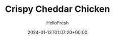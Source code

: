 ---
draft: true # Use this only for setting draft status
hidden: false # Use this to hide unwanted recipes
slug: # <post-title>
title: 'Crispy Cheddar Chicken'
description: "Crispy chicken is always a recipe for success. Add melty cheddar and bold spices to the mix, and you’ve got a winning dinner. Once baked, the crust turns golden brown while the meat stays juicy and tender. But wait...there’s more! The crunchy cutlets are served alongside tender roasted broccoli and cheesy, bacon-and-chive-studded mashed potatoes. Together, it’s a meal as elegant as it is satisfying and delicious."
image: https://img.hellofresh.com/f_auto,fl_lossy,q_auto,w_1200/hellofresh_s3/image/60eef1ab8a343e6c6f3b12d3-7da1d170.jpg
date: 2024-01-13T01:07:20+00:00
author: HelloFresh

tags: []
categories: "main course"
cuisines: "American"
allergens: ['Wheat', 'Milk', 'Eggs', 'Soy']

calories: 1040
preptime: ['40 minutes', '10 minutes']
cooktime: # 180 = 3 Hours | In minutes
totaltime: PT40M
servings: 2

links:
  - description: "Crispy chicken is always a recipe for success. Add melty cheddar and bold spices to the mix, and you’ve got a winning dinner. Once baked, the crust turns golden brown while the meat stays juicy and tender. But wait...there’s more! The crunchy cutlets are served alongside tender roasted broccoli and cheesy, bacon-and-chive-studded mashed potatoes. Together, it’s a meal as elegant as it is satisfying and delicious."
    website: https://www.hellofresh.com/recipes/crispy-cheddar-chicken-60eef1ab8a343e6c6f3b12d3
    image: https://img.hellofresh.com/f_auto,fl_lossy,q_auto,w_1200/hellofresh_s3/image/60eef1ab8a343e6c6f3b12d3-7da1d170.jpg
 
weight: # 1 | You can add weight to some posts to override the default sorting (date descending)

comments: false # Keep False

ingredients: ['12 ounce Yukon Gold Potatoes', '8 ounce Broccoli Florets', '¼ ounce Chives', '¼ cup Panko Breadcrumbs', '1 tablespoon Fry Seasoning', '½ cup Cheddar Cheese', '10 ounce Chicken Cutlets', '2 tablespoon Mayonnaise', '4 ounce Bacon', '2 tablespoon Sour Cream', '1 teaspoon Olive Oil', '2 tablespoon Butter', '1 teaspoon Cooking Oil', ' Salt', ' Pepper']

instructionTitles: ['Prep & Make Crust', 'Start Chicken', 'Roast Chicken & Broccoli', 'Cook Potatoes & Bacon', 'Mash Potatoes', 'Serve']
instructions: ['• Adjust rack to top position (top and middle positions for 4 servings) and preheat oven to 425 degrees. Lightly oil a baking sheet. Wash and dry produce. • Dice potatoes into ½-inch pieces. Cut broccoli florets into bite-size pieces if necessary. Finely chop chives. • Place 1 TBSP butter (2 TBSP for 4) in a medium microwave-safe bowl; microwave until melted, 30 seconds. Stir in panko, half the Fry Seasoning, half the cheddar (you’ll use the rest of the seasoning and cheese later), salt, and pepper.', '• Pat chicken* dry with paper towels; season with remaining Fry Seasoning, salt, and pepper. Place on one side of prepared sheet (for 4 servings, spread out across entire sheet). • Evenly spread a thin layer of mayonnaise onto tops of chicken (you might not use all the mayo); mound with panko mixture, pressing to adhere (no need to coat the undersides).', '• Toss broccoli on opposite side of sheet from chicken with a drizzle of olive oil, salt, and pepper. (For 4 servings, add broccoli to a second sheet; roast chicken on top rack and broccoli on middle rack.) • Roast on top rack until broccoli is browned and tender and chicken is cooked through, 15-20 minutes. TIP: For a deeply golden crust, broil chicken for the last 2-3 minutes.', '• While chicken and broccoli roast, place potatoes in a large pot with enough salted water to cover by 2 inches. Bring to a boil and cook until tender, 15-20 minutes. • Reserve ½ cup potato cooking liquid, then drain and return potatoes to pot. • Meanwhile, place bacon* in a large, dry pan over medium-high heat. Cook, turning occasionally and adjusting heat if browning too quickly, until crispy, 6-10 minutes. • Turn off heat; transfer bacon to a paper-towel-lined plate. Once cool enough to handle, roughly chop.', '• To pot with drained potatoes, add sour cream, remaining cheddar, and 1 TBSP butter (2 TBSP for 4 servings). Mash until smooth and creamy, adding splashes of reserved potato cooking liquid as needed. • Stir in half the bacon and half the chives. Season with salt and pepper.', '• Divide chicken, potatoes, and broccoli between plates. Top potatoes with remaining bacon and remaining chives. Serve.']
---